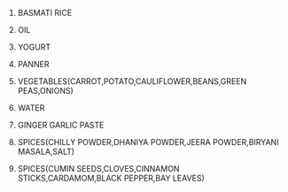 1) BASMATI RICE

2) OIL

3) YOGURT

4) PANNER

5) VEGETABLES(CARROT,POTATO,CAULIFLOWER,BEANS,GREEN PEAS,ONIONS)

6) WATER

7) GINGER GARLIC PASTE

8) SPICES(CHILLY POWDER,DHANIYA POWDER,JEERA POWDER,BIRYANI MASALA,SALT)

9) SPICES(CUMIN SEEDS,CLOVES,CINNAMON STICKS,CARDAMOM,BLACK PEPPER,BAY LEAVES)
